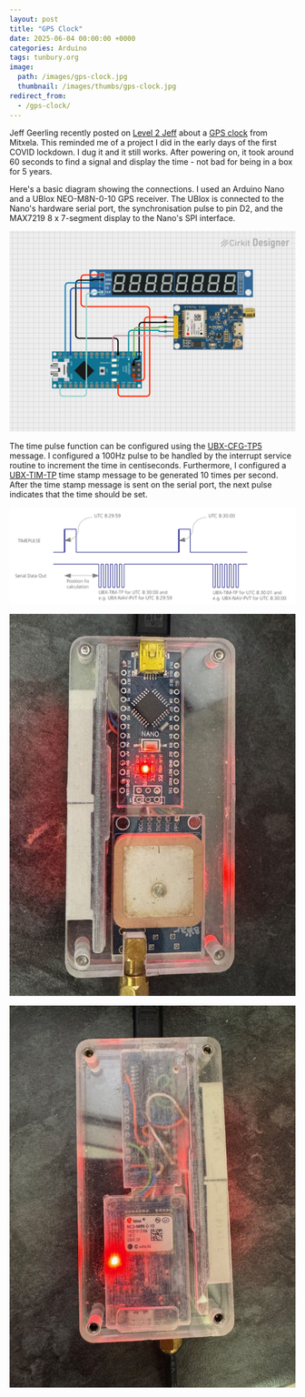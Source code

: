 ```yaml
---
layout: post
title: "GPS Clock"
date: 2025-06-04 00:00:00 +0000
categories: Arduino
tags: tunbury.org
image:
  path: /images/gps-clock.jpg
  thumbnail: /images/thumbs/gps-clock.jpg
redirect_from:
  - /gps-clock/
---
```


Jeff Geerling recently posted on [Level 2 Jeff](https://www.youtube.com/@Level2Jeff/videos) about a [GPS clock](https://www.youtube.com/watch?v=aBDgD032DEI) from Mitxela. This reminded me of a project I did in the early days of the first COVID lockdown. I dug it and it still works. After powering on, it took around 60 seconds to find a signal and display the time - not bad for being in a box for 5 years.

Here's a basic diagram showing the connections. I used an Arduino Nano and a UBlox NEO-M8N-0-10 GPS receiver. The UBlox is connected to the Nano's hardware serial port, the synchronisation pulse to pin D2, and the MAX7219 8 x 7-segment display to the Nano's SPI interface.

![](/images/gps-clock-circuit.png)

The time pulse function can be configured using the [UBX-CFG-TP5](/images/u-blox8-M8_ReceiverDescrProtSpec_UBX-13003221.pdf) message. I configured a 100Hz pulse to be handled by the interrupt service routine to increment the time in centiseconds. Furthermore, I configured a [UBX-TIM-TP](/images/u-blox8-M8_ReceiverDescrProtSpec_UBX-13003221.pdf) time stamp message to be generated 10 times per second. After the time stamp message is sent on the serial port, the next pulse indicates that the time should be set.

![](/images/ubx-tim-tp.png)

![](/images/gps-clock-top.jpg)

![](/images/gps-clock-bottom.jpg)


